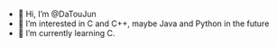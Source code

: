 - 👋 Hi, I’m @DaTouJun
- 👀 I’m interested in C and C++, maybe Java and Python in the future
- 🌱 I’m currently learning C.

<!---
DaTouJun/DaTouJun is a ✨ special ✨ repository because its `README.md` (this file) appears on your GitHub profile.
You can click the Preview link to take a look at your changes.
--->
